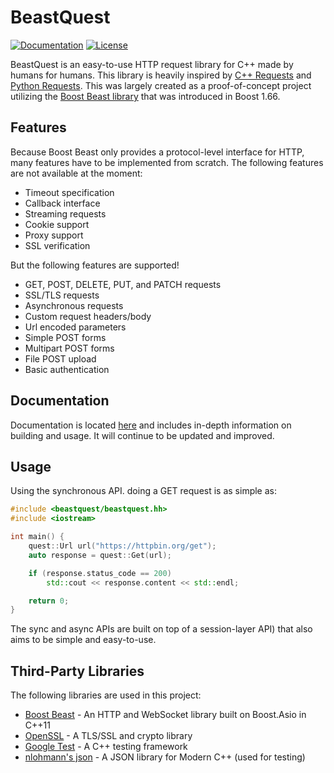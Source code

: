 # BeastQuest

[![Documentation](https://img.shields.io/badge/documentation-master-brightgreen.svg)](https://watersalesman.github.io/BeastQuest/)
[![License](https://img.shields.io/github/license/watersalesman/BeastQuest.svg)](LICENSE)

BeastQuest is an easy-to-use HTTP request library for C++ made by humans for
humans. This library is heavily inspired by [C++ Requests](https://github.com/whoshuu/cpr)
and [Python Requests](https://github.com/requests/requests). This was largely
created as a proof-of-concept project utilizing the [Boost Beast library](https://github.com/boostorg/beast)
that was introduced in Boost 1.66.

## Features

Because Boost Beast only provides a protocol-level interface for HTTP, many
features have to be implemented from scratch. The following features are not
available at the moment:
* Timeout specification
* Callback interface
* Streaming requests
* Cookie support
* Proxy support
* SSL verification

But the following features are supported!
* GET, POST, DELETE, PUT, and PATCH requests
* SSL/TLS requests
* Asynchronous requests
* Custom request headers/body
* Url encoded parameters
* Simple POST forms
* Multipart POST forms
* File POST upload
* Basic authentication

## Documentation

Documentation is located [here](https://watersalesman.github.io/BeastQuest) and
includes in-depth information on building and usage. It will continue to be
updated and improved.

## Usage

Using the synchronous API. doing a GET request is as simple as:

```c++
#include <beastquest/beastquest.hh>
#include <iostream>

int main() {
    quest::Url url("https://httpbin.org/get");
    auto response = quest::Get(url);

    if (response.status_code == 200)
        std::cout << response.content << std::endl;

    return 0;
}
```

The sync and async APIs are built on top of a session-layer API) that also aims
to be simple and easy-to-use.

## Third-Party Libraries

The following libraries are used in this project:

* [Boost Beast](https://github.com/boostorg/beast) - An HTTP and WebSocket
library built on Boost.Asio in C++11
* [OpenSSL](https://github.com/openssl/openssl) - A TLS/SSL and crypto library
* [Google Test](https://github.com/google/googletest) - A C++ testing framework
* [nlohmann's json](https://github.com/nlohmann/json) - A JSON library for Modern C++ (used for testing)
